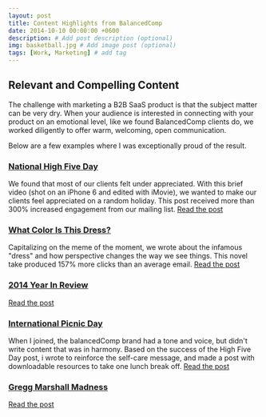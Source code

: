 ```yaml
---
layout: post
title: Content Highlights from BalancedComp
date: 2014-10-10 00:00:00 +0600
description: # Add post description (optional)
img: basketball.jpg # Add image post (optional)
tags: [Work, Marketing] # add tag
---
```

## Relevant and Compelling Content
The challenge with marketing a B2B SaaS product is that the subject matter can be very dry. When your audience is interested in connecting with your product on an emotional level, like we found BalancedComp clients do, we worked diligently to offer warm, welcoming, open communication.

Below are a few examples where I was exceptionally proud of the result.

### [National High Five Day](http://balancedcomp.com/posts/high-five)
We found that most of our clients felt under appreciated. With this brief video (shot on an iPhone 6 and edited with iMovie), we wanted to make our clients feel appreciated on a random holiday. This post received more than 300% increased engagement from our mailing list.
[Read the post](http://balancedcomp.com/posts/high-five)

### [What Color Is This Dress?](http://balancedcomp.com/posts/what-color-is-this-dress)
Capitalizing on the meme of the moment, we wrote about the infamous "dress" and how perspective changes the way we see things. This novel take produced 157% more clicks than an average email. [Read the post](http://balancedcomp.com/posts/what-color-is-this-dress)

### [2014 Year In Review](http://balancedcomp.com/posts/2014-year-in-review)
[Read the post](http://balancedcomp.com/posts/2014-year-in-review)

### [International Picnic Day](http://balancedcomp.com/posts/international-picnic-day)
When I joined, the balancedComp brand had a tone and voice, but didn't write content that was in harmony. Based on the success of the High Five Day post, i wrote to reinforce the self-care message, and made a post with downloadable resources to take one lunch break off.
[Read the post](http://balancedcomp.com/posts/international-picnic-day)

### [Gregg Marshall Madness](http://balancedcomp.com/posts/gregg-marshall-maddness)
[Read the post](http://balancedcomp.com/posts/gregg-marshall-maddness)
